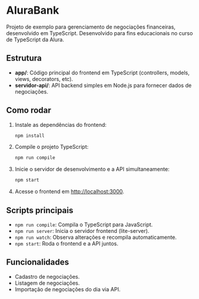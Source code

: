 # AluraBank

Projeto de exemplo para gerenciamento de negociações financeiras, desenvolvido em TypeScript.
Desenvolvido para fins educacionais no curso de TypeScript da Alura.

## Estrutura

- **app/**: Código principal do frontend em TypeScript (controllers, models, views, decorators, etc).
- **servidor-api/**: API backend simples em Node.js para fornecer dados de negociações.

## Como rodar

1. Instale as dependências do frontend:
   ```sh
   npm install
   ```

2. Compile o projeto TypeScript:
   ```sh
   npm run compile
   ```

3. Inicie o servidor de desenvolvimento e a API simultaneamente:
   ```sh
   npm start
   ```

4. Acesse o frontend em [http://localhost:3000](http://localhost:3000).

## Scripts principais

- `npm run compile`: Compila o TypeScript para JavaScript.
- `npm run server`: Inicia o servidor frontend (lite-server).
- `npm run watch`: Observa alterações e recompila automaticamente.
- `npm start`: Roda o frontend e a API juntos.

## Funcionalidades

- Cadastro de negociações.
- Listagem de negociações.
- Importação de negociações do dia via API.
  
